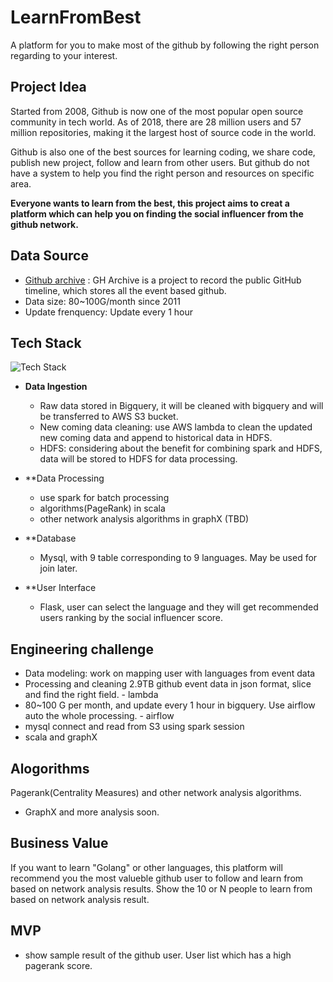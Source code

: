 # LearnFromBest
A platform for you to make most of the github by following the right person regarding to your interest.

## Project Idea
Started from 2008, Github is now one of the most popular open source community in tech world. As of 2018, there are 28 million users and 57 million repositories, making it the largest host of source code in the world. 

Github is also one of the best sources for learning coding, we share code, publish new project, follow and learn from other users. But github do not have a system to help you find the right person and resources on specific area.

**Everyone wants to learn from the best, this project aims to creat a platform which can help you on finding the social influencer from the github network.**

## Data Source
* [Github archive](https://www.gharchive.org/) : GH Archive is a project to record the public GitHub timeline, which stores all the event based github.
* Data size: 80~100G/month since 2011
* Update frenquency: Update every 1 hour

## Tech Stack 

![Tech Stack](https://raw.githubusercontent.com/catherinesdataanalytics/LearnFromBest/master/pics/tech_flow_V1.png)

* **Data Ingestion**
   - Raw data stored in Bigquery, it will be cleaned with bigquery and will be transferred to AWS S3 bucket.
   - New coming data cleaning: use AWS lambda to clean the updated new coming data and append to historical data in HDFS.
   - HDFS: considering about the benefit for combining spark and HDFS, data will be stored to HDFS for data processing.

* **Data Processing 
   - use spark for batch processing
   - algorithms(PageRank) in scala
   - other network analysis algorithms in graphX (TBD)

* **Database 
   - Mysql, with 9 table corresponding to 9 languages. May be used for join later.

* **User Interface 
   - Flask, user can select the language and they will get recommended users ranking by the social influencer score.

## Engineering challenge
* Data modeling: work on mapping user with languages from event data
* Processing and cleaning 2.9TB github event data in json format, slice and find the right field. - lambda 
* 80~100 G per month, and update every 1 hour in bigquery. Use airflow auto the whole processing. - airflow
* mysql connect and read from S3 using spark session 
* scala and graphX

## Alogorithms
Pagerank(Centrality Measures) and other network analysis algorithms.
* GraphX and more analysis soon.

## Business Value
If you want to learn "Golang" or other languages, this platform will recommend you the most valueble github user to follow and learn from based on network analysis results.
Show the 10 or N people to learn from based on network analysis result.

## MVP
* show sample result of the github user. User list which has a high pagerank score.
